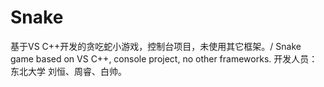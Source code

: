 # Snake
基于VS C++开发的贪吃蛇小游戏，控制台项目，未使用其它框架。/ Snake game based on VS C++, console project, no other frameworks.
开发人员：东北大学 刘恒、周睿、白帅。
